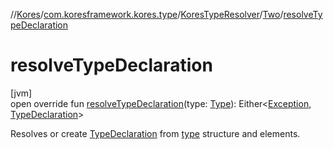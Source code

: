 //[Kores](../../../../index.md)/[com.koresframework.kores.type](../../index.md)/[KoresTypeResolver](../index.md)/[Two](index.md)/[resolveTypeDeclaration](resolve-type-declaration.md)

# resolveTypeDeclaration

[jvm]\
open override fun [resolveTypeDeclaration](resolve-type-declaration.md)(type: [Type](https://docs.oracle.com/javase/8/docs/api/java/lang/reflect/Type.html)): Either<[Exception](https://kotlinlang.org/api/latest/jvm/stdlib/kotlin/-exception/index.html), [TypeDeclaration](../../../com.koresframework.kores.base/-type-declaration/index.md)>

Resolves or create [TypeDeclaration](../../../com.koresframework.kores.base/-type-declaration/index.md) from [type](resolve-type-declaration.md) structure and elements.
